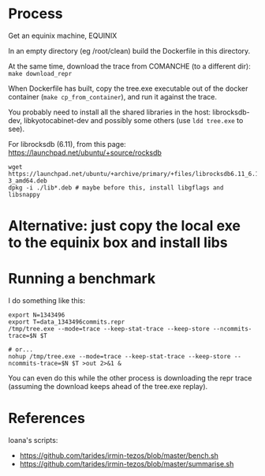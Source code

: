 # Process

Get an equinix machine, EQUINIX

In an empty directory (eg /root/clean) build the Dockerfile in this directory.

At the same time, download the trace from COMANCHE (to a different dir): `make download_repr`

When Dockerfile has built, copy the tree.exe executable out of the
docker container (`make cp_from_container`), and run it against the trace. 

You probably need to install all the shared libraries in the host:
librocksdb-dev, libkyotocabinet-dev and possibly some others (use `ldd
tree.exe` to see).

For librocksdb (6.11), from this page: https://launchpad.net/ubuntu/+source/rocksdb

```
wget https://launchpad.net/ubuntu/+archive/primary/+files/librocksdb6.11_6.11.4-3_amd64.deb
dpkg -i ./lib*.deb # maybe before this, install libgflags and libsnappy
```

# Alternative: just copy the local exe to the equinix box and install libs


# Running a benchmark

I do something like this:

```
export N=1343496 
export T=data_1343496commits.repr 
/tmp/tree.exe --mode=trace --keep-stat-trace --keep-store --ncommits-trace=$N $T

# or...
nohup /tmp/tree.exe --mode=trace --keep-stat-trace --keep-store --ncommits-trace=$N $T >out 2>&1 &

```

You can even do this while the other process is downloading the repr
trace (assuming the download keeps ahead of the tree.exe replay).


# References

Ioana's scripts: 

- https://github.com/tarides/irmin-tezos/blob/master/bench.sh
- https://github.com/tarides/irmin-tezos/blob/master/summarise.sh
